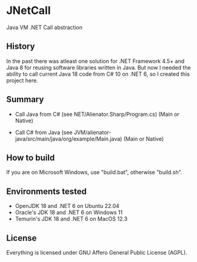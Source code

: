 # JNetCall
Java VM .NET Call abstraction

## History
In the past there was atleast one solution for .NET Framework 4.5+ and Java 8 for reusing software libraries written in Java.
But now I needed the ability to call current Java 18 code from C# 10 on .NET 6, so I created this project here.

## Summary
* Call Java from C#
(see NET/Alienator.Sharp/Program.cs) 
(Main or Native)

* Call C# from Java
(see JVM/alienator-java/src/main/java/org/example/Main.java) 
(Main or Native)

## How to build
If you are on Microsoft Windows, use "build.bat", 
otherwise "build.sh".

## Environments tested
* OpenJDK 18 and .NET 6 on Ubuntu 22.04
* Oracle's JDK 18 and .NET 6 on Windows 11
* Temurin's JDK 18 and .NET 6 on MacOS 12.3

## License
Everything is licensed under GNU Affero General Public License (AGPL).
